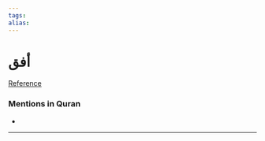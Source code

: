 ```yaml
---
tags: 
alias: 
---
```


# أفق

[Reference](https://corpus.quran.com/concept.jsp?id=horizon)

### Mentions in Quran
- 

---

